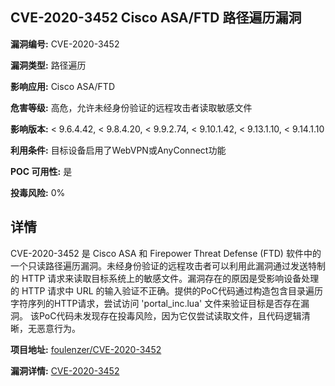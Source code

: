 ## CVE-2020-3452 Cisco ASA/FTD 路径遍历漏洞

**漏洞编号:** CVE-2020-3452

**漏洞类型:** 路径遍历

**影响应用:** Cisco ASA/FTD

**危害等级:** 高危，允许未经身份验证的远程攻击者读取敏感文件

**影响版本:** < 9.6.4.42, < 9.8.4.20, < 9.9.2.74, < 9.10.1.42, < 9.13.1.10, < 9.14.1.10

**利用条件:** 目标设备启用了WebVPN或AnyConnect功能

**POC 可用性:** 是

**投毒风险:** 0%

## 详情

CVE-2020-3452 是 Cisco ASA 和 Firepower Threat Defense (FTD) 软件中的一个只读路径遍历漏洞。未经身份验证的远程攻击者可以利用此漏洞通过发送特制的 HTTP 请求来读取目标系统上的敏感文件。漏洞存在的原因是受影响设备处理的 HTTP 请求中 URL 的输入验证不正确。提供的PoC代码通过构造包含目录遍历字符序列的HTTP请求，尝试访问 'portal_inc.lua' 文件来验证目标是否存在漏洞。 该PoC代码未发现存在投毒风险，因为它仅尝试读取文件，且代码逻辑清晰，无恶意行为。

**项目地址:** [foulenzer/CVE-2020-3452](https://github.com/foulenzer/CVE-2020-3452)

**漏洞详情:** [CVE-2020-3452](https://nvd.nist.gov/vuln/detail/CVE-2020-3452)